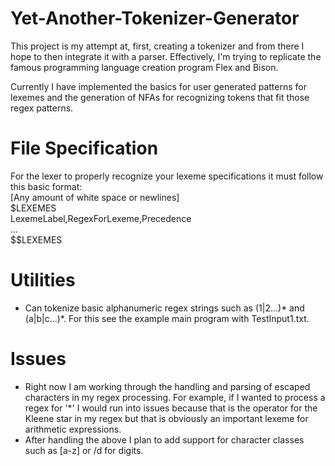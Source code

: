 # Yet-Another-Tokenizer-Generator
This project is my attempt at, first, creating a tokenizer and from there I hope to then integrate it with a parser. Effectively, I'm trying to replicate 
the famous programming language creation program Flex and Bison.

Currently I have implemented the basics for user generated patterns for lexemes and the generation of NFAs for recognizing tokens that fit those regex patterns.

# File Specification
For the lexer to properly recognize your lexeme specifications it must 
follow this basic format: <br/>
[Any amount of white space or newlines] <br/>
$LEXEMES <br/>
LexemeLabel,RegexForLexeme,Precedence <br/>
... <br/>
$$LEXEMES

# Utilities
- Can tokenize basic alphanumeric regex strings such as (1|2...)* and (a|b|c...)*. For this see the example main program 
with TestInput1.txt.

# Issues
- Right now I am working through the handling and parsing of escaped characters in my regex processing. 
For example, if I wanted to process a regex for '*' I would run into issues because that is the operator
for the Kleene star in my regex but that is obviously an important lexeme for arithmetic expressions.
- After handling the above I plan to add support for character classes such as [a-z] or /d for digits.